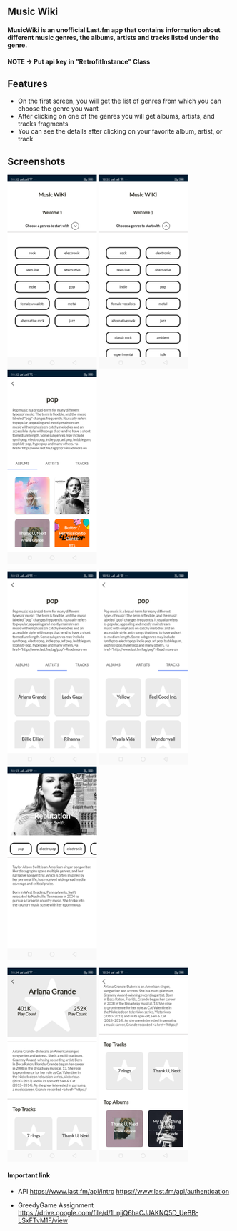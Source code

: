 ## Music Wiki

#### MusicWiki is an unofficial Last.fm app that contains information about different music genres, the albums, artists and tracks listed under the genre.

#### NOTE -> Put api key in "RetrofitInstance" Class

## Features

- On the first screen, you will get the list of genres from which you can choose the genre you want
- After clicking on one of the genres you will get albums, artists, and tracks fragments
- You can see the details after clicking on your favorite album, artist, or track

## Screenshots

<img src="/screenshots/Screenshot_1.png" width="200"/> <img src="/screenshots/Screenshot_2.png" width="200"/> <img src="/screenshots/Screenshot_3.png" width="200"/>

<img src="/screenshots/Screenshot_4.png" width="200"/> <img src="/screenshots/Screenshot_5.png" width="200"/> <img src="/screenshots/Screenshot_6.png" width="200"/>

<img src="/screenshots/Screenshot_7.png" width="200"/> <img src="/screenshots/Screenshot_8.png" width="200"/>

#### Important link

- API
https://www.last.fm/api/intro
https://www.last.fm/api/authentication

- GreedyGame Assignment 
https://drive.google.com/file/d/1LnjjQ6haCJJAKNQ5D_UeBB-LSxFTvM1F/view
